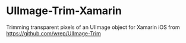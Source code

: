 # UIImage-Trim-Xamarin
Trimming transparent pixels of an UIImage object for Xamarin iOS from https://github.com/wrep/UIImage-Trim
